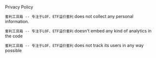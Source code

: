 Privacy Policy

`套利工具箱 -- 专注于LOF、ETF溢价套利` does not collect any personal information.

`套利工具箱 -- 专注于LOF、ETF溢价套利` doesn't embed any kind of analytics in the code

`套利工具箱 -- 专注于LOF、ETF溢价套利` does not track its users in any way possible

